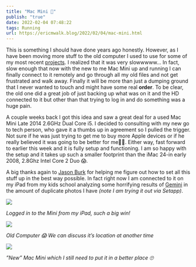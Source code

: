 ```yaml
---
title: "Mac Mini 🍏"
publish: "true"
date: 2022-02-04 07:48:22
tags: Running
url: https://ericmwalk.blog/2022/02/04/mac-mini.html
---
```


This is something I should have done years ago honestly. However, as I have been moving more stuff to the old computer I used to use for some of my most recent [projects](https://ericmwalk.blog/2022/01/21/down-the-rabbit.html). I realized that it was very slowwwww... In fact, slow enough that now with the new to me Mac Mini up and running I can finally connect to it remotely and go through all my old files and not get frustrated and walk away. Finally it will be more than just a dumping ground that I never wanted to touch and might have some real **order**. To be clear, the old one did a great job of just backing up what was on it and the HD connected to it but other than that trying to log in and do something was a huge pain.

A couple weeks back I got this idea and saw a great deal for a used Mac Mini Late 2014 2.6GHz Dual Core i5. I decided to consulting with my new go to tech person, who gave it a thumbs up in agreement so I pulled the trigger. Not sure if he was just trying to get me to buy more Apple devices or if he really believed it was going to be better for me🤷‍♂️. Either way, fast forward to earlier this week and it is fully setup and functioning. I am so happy with the setup and it takes up such a smaller footprint than the iMac 24-in early 2008, 2.8Ghz Intel Core 2 Duo 😱.

A big thanks again to [Jason Burk](https://burk.io) for helping me figure out how to set all this stuff up in the best way possible. In fact right now I am connected to it on my iPad from my kids school analyzing some horrifying results of [Gemini](https://setapp.com/apps/gemini) in the amount of duplicate photos I have *(note I am trying it out via Setapp)*.

![](https://ericmwalk.blog/uploads/2022/f4d921642f.png)

*Logged in to the Mini from my iPad, such a big win!*

![](https://ericmwalk.blog/uploads/2022/35bb264366.jpg)

*Old Computer 😱 We can discuss it’s location at another time*

![](https://ericmwalk.blog/uploads/2022/cf8abe310e.jpg)

*”New” Mac Mini which I still need to put it in a better place 🙄*
